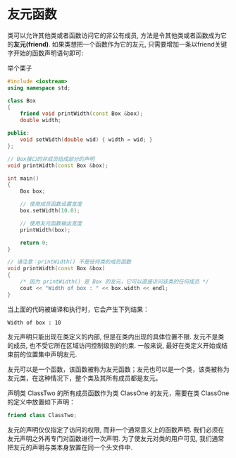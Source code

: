 # 友元函数

类可以允许其他类或者函数访问它的非公有成员, 方法是令其他类或者函数成为它的**友元(friend)**. 如果类想把一个函数作为它的友元, 只需要增加一条以friend关键字开始的函数声明语句即可:

举个栗子
```c++
#include <iostream>
using namespace std;

class Box
{
    friend void printWidth(const Box &box);
    double width;

public:
    void setWidth(double wid) { width = wid; }
};

// Box接口的非成员组成部分的声明
void printWidth(const Box &box);

int main()
{
    Box box;

    // 使用成员函数设置宽度
    box.setWidth(10.0);

    // 使用友元函数输出宽度
    printWidth(box);

    return 0;
}

// 请注意：printWidth() 不是任何类的成员函数
void printWidth(const Box &box)
{
    /* 因为 printWidth() 是 Box 的友元，它可以直接访问该类的任何成员 */
    cout << "Width of box : " << box.width << endl;
}
```
当上面的代码被编译和执行时，它会产生下列结果：

    Width of box : 10

友元声明只能出现在类定义的内部, 但是在类内出现的具体位置不限. 友元不是类的成员, 也不受它所在区域访问控制级别的约束. 一般来说, 最好在类定义开始或结束前的位置集中声明友元. 

友元可以是一个函数，该函数被称为友元函数；友元也可以是一个类，该类被称为友元类，在这种情况下，整个类及其所有成员都是友元。

声明类 ClassTwo 的所有成员函数作为类 ClassOne 的友元，需要在类 ClassOne 的定义中放置如下声明：
```c++
friend class ClassTwo;
```

友元的声明仅仅指定了访问的权限, 而非一个通常意义上的函数声明. 我们必须在友元声明之外再专门对函数进行一次声明. 为了使友元对类的用户可见, 我们通常把友元的声明与类本身放置在同一个头文件中.
